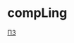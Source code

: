 # compLing
[ПЗ](https://docs.google.com/document/d/1qANEMvmxIRO-qGSom3EymV30NZUtYXLcXevWt0f0Sqo/edit#heading=h.r02desuvk33w)
